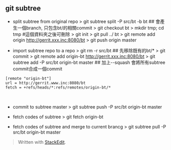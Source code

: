 ## git subtree

- split subtree from original repo 
 \> git subtree split -P src/bt -b bt ## 會產生一個branch, 只包含bt/的相關commit 
 \> git checkout bt > mkdir tmp; cd tmp #這個資料夾之後可刪除 
 \> git init 
 \> git pull ../ bt 
 \> git remote add origin http://gerrit.xxx.inc:8080/bt > git push origin master
    
-   import subtree repo to a repo 
\> git rm -r src/bt ## 先移除既有的bt/* 
\> git commit > git remote add origin-bt http://gerrit.xxx.inc:8080/bt 
\> git subtree add -P src/bt origin-bt master ## 加上--squash 會將所有subtree commit合成一個commit
    
 ```
[remote "origin-bt"]
url = http://gerrit.www.inc:8080/bt
fetch = +refs/heads/*:refs/remotes/origin-bt/*
```
‌

-   commit to subtree master > git subtree push -P src/bt origin-bt master
    
-   fetch codes of subtree > git fetch origin-bt
    
-   fetch codes of subtree and merge to current brancg > git subtree pull -P src/bt origin-bt master


> Written with [StackEdit](https://stackedit.io/).
<!--stackedit_data:
eyJoaXN0b3J5IjpbLTM0MDU1NTgwOCw4NTEzODAxNl19
-->